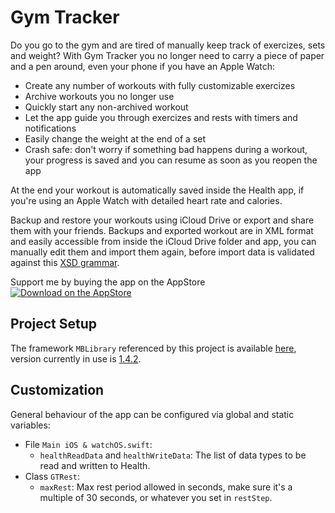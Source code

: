 # Gym Tracker
Do you go to the gym and are tired of manually keep track of exercizes, sets and weight? With Gym Tracker you no longer need to carry a piece of paper and a pen around, even your phone if you have an Apple Watch:
- Create any number of workouts with fully customizable exercizes
- Archive workouts you no longer use
- Quickly start any non-archived workout
- Let the app guide you through exercizes and rests with timers and notifications
- Easily change the weight at the end of a set
- Crash safe: don't worry if something bad happens during a workout, your progress is saved and you can resume as soon as you reopen the app

At the end your workout is automatically saved inside the Health app, if you're using an Apple Watch with detailed heart rate and calories.

Backup and restore your workouts using iCloud Drive or export and share them with your friends. Backups and exported workout are in XML format and easily accessible from inside the iCloud Drive folder and app, you can manually edit them and import them again, before import data is validated against this [XSD grammar](https://github.com/piscoTech/GymTracker/blob/master/Gym%20Tracker%20iOS/workout.xsd).

Support me by buying the app on the AppStore<br>
[![Download on the AppStore](http://www.marcoboschi.altervista.org/img/app_store_en.svg)](https://itunes.apple.com/us/app/gym-tracker-gym-workout-tracker/id1224155362?ls=1&mt=8)

## Project Setup
The framework `MBLibrary` referenced by this project is available [here](https://github.com/piscoTech/MBLibrary), version currently in use is [1.4.2](https://github.com/piscoTech/MBLibrary/releases/tag/v1.4.2(14)).

## Customization
General behaviour of the app can be configured via global and static variables:
- File `Main iOS & watchOS.swift`:
  * `healthReadData` and `healthWriteData`: The list of data types to be read and written to Health.
- Class `GTRest`:
  * `maxRest`: Max rest period allowed in seconds, make sure it's a multiple of 30 seconds, or whatever you set in `restStep`.

